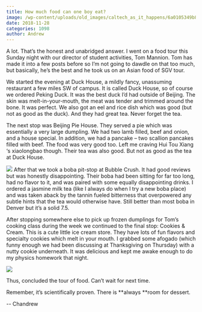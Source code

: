 ```yaml
---
title: How much food can one boy eat?
image: /wp-content/uploads/old_images/caltech_as_it_happens/6a0105349b8251970b022ad3a397aa200d.jpg
date: 2018-11-28
categories: 1098
author: Andrew
---
```


A lot. That’s the honest and unabridged answer. I went on a food tour this Sunday night with our director of student activities, Tom Mannion. Tom has made it into a few posts before so I’m not going to dawdle on that too much, but basically, he’s the best and he took us on an Asian food of SGV tour.

We started the evening at Duck House, a mildly fancy, unassuming restaurant a few miles SW of campus. It is called Duck House, so of course we ordered Peking Duck. It was the best duck I’d had outside of Beijing. The skin was melt-in-your-mouth, the meat was tender and trimmed around the bone. It was perfect. We also got an eel and rice dish which was good (but not as good as the duck). And they had great tea. Never forget the tea.

The next stop was Beijing Pie House. They served a pie which was essentially a very large dumpling. We had two lamb filled, beef and onion, and a house special. In addition, we had a pancake – two scallion pancakes filled with beef. The food was very good too. Left me craving Hui Tou Xiang ‘s xiaolongbao though. Their tea was also good. But not as good as the tea at Duck House.


![](/old_images/caltech_as_it_happens/6a0105349b8251970b022ad3a397b5200d.jpg)
After that we took a boba pit-stop at Bubble Crush. It had good reviews but was honestly disappointing. Their boba had been sitting for far too long, had no flavor to it, and was paired with some equally disappointing drinks. I ordered a jasmine milk tea (like I always do when I try a new boba place) and was taken aback by the tannin fueled bitterness that overpowered any subtle hints that the tea would otherwise have. Still better than most boba in Denver but it’s a solid 7.5.

After stopping somewhere else to pick up frozen dumplings for Tom’s cooking class during the week we continued to the final stop: Cookies &amp; Cream. This is a cute little ice cream store. They have lots of fun flavors and specialty cookies which melt in your mouth. I grabbed some afogado (which funny enough we had been discussing at Thanksgiving on Thursday) with a nutty cookie underneath. It was delicious and kept me awake enough to do my physics homework that night.


![](/old_images/caltech_as_it_happens/6a0105349b8251970b022ad3a397bb200d.jpg)

Thus, concluded the tour of food. Can’t wait for next time.

Remember, it’s scientifically proven. There is **always **room for dessert.

-- Chandrew
